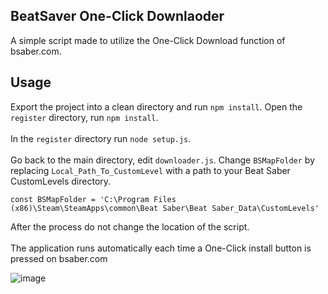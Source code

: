 ## BeatSaver One-Click Downlaoder
A simple script made to utilize the One-Click Download function of bsaber.com.

## Usage
Export the project into a clean directory and run `npm install`. Open the `register` directory, run `npm install`.\
\
In the `register` directory run `node setup.js`. \
\
Go back to the main directory, edit `downloader.js`. Change `BSMapFolder` by replacing `Local_Path_To_CustomLevel` with a path to your Beat Saber CustomLevels directory.
```
const BSMapFolder = 'C:\Program Files (x86)\Steam\SteamApps\common\Beat Saber\Beat Saber_Data\CustomLevels'
```
After the process do not change the location of the script.\
\
The application runs automatically each time a One-Click install button is pressed on bsaber.com

![image](https://user-images.githubusercontent.com/110181064/181577840-0a335dc8-f946-4ffc-8bb7-6c9f6ec61f4f.png)

